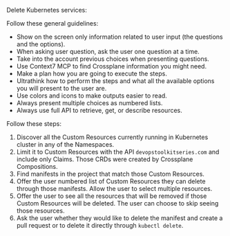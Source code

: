 Delete Kubernetes services:

Follow these general guidelines:

- Show on the screen only information related to user input (the questions and the options).
- When asking user question, ask the user one question at a time.
- Take into the account previous choices when presenting questions.
- Use Context7 MCP to find Crossplane information you might need.
- Make a plan how you are going to execute the steps.
- Ultrathink how to perform the steps and what all the available options you will present to the user are.
- Use colors and icons to make outputs easier to read.
- Always present multiple choices as numbered lists.
- Always use full API to retrieve, get, or describe resources.

Follow these steps:

1. Discover all the Custom Resources currently running in Kubernetes cluster in any of the Namespaces.
2. Limit it to Custom Resources with the API `devopstoolkitseries.com` and include only Claims. Those CRDs were created by Crossplane Compositions.
3. Find manifests in the project that match those Custom Resources.
4. Offer the user numbered list of Custom Resources they can delete through those manifests. Allow the user to select multiple resources.
5. Offer the user to see all the resources that will be removed if those Custom Resources will be deleted. The user can choose to skip seeing those resources.
9. Ask the user whether they would like to delete the manifest and create a pull request or to delete it directly through `kubectl delete`.
